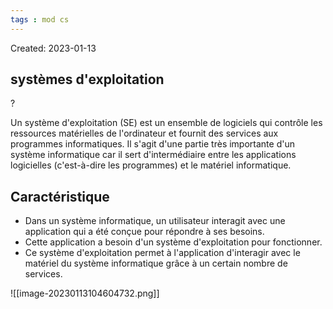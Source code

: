 ```yaml
---
tags : mod cs
---
```

Created: 2023-01-13

## systèmes d'exploitation
?

Un système d'exploitation (SE) est un ensemble de logiciels qui contrôle les ressources matérielles de l'ordinateur et fournit des services aux programmes informatiques. Il s'agit d'une partie très importante d'un système informatique car il sert d'intermédiaire entre les applications logicielles (c'est-à-dire les programmes) et le matériel informatique.

## Caractéristique
- Dans un système informatique, un utilisateur interagit avec une application qui a été conçue pour répondre à ses besoins. 
- Cette application a besoin d'un système d'exploitation pour fonctionner. 
- Ce système d'exploitation permet à l'application d'interagir avec le matériel du système informatique grâce à un certain nombre de services.

![[image-20230113104604732.png]]

